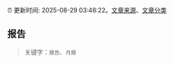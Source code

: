 :alarm_clock: 更新时间: 2025-08-29 03:48:22。[文章来源](/README.md)、[文章分类](/TAGS.md)

## 报告


> 关键字：`报告`、`月报`




